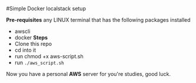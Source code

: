 #Simple Docker localstack setup

**Pre-requisites**
any LINUX terminal that has the following packages installed
* awscli
* docker
**Steps**
* Clone this repo
* cd into it
* run chmod +x aws-script.sh
* run `./aws_script.sh`

Now you have a personal **AWS** server for you're studies, good luck.
